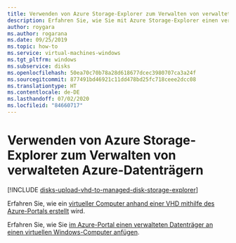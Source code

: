 ```yaml
---
title: Verwenden von Azure Storage-Explorer zum Verwalten von verwalteten Azure-Datenträgern
description: Erfahren Sie, wie Sie mit Azure Storage-Explorer einen verwalteten Azure-Datenträger regionsübergreifend hochladen, herunterladen und migrieren sowie eine Momentaufnahme eines verwalteten Datenträgers erstellen können.
author: roygara
ms.author: rogarana
ms.date: 09/25/2019
ms.topic: how-to
ms.service: virtual-machines-windows
ms.tgt_pltfrm: windows
ms.subservice: disks
ms.openlocfilehash: 50ea70c70b78a28d618677dcec3980707ca3a24f
ms.sourcegitcommit: 877491bd46921c11dd478bd25fc718ceee2dcc08
ms.translationtype: HT
ms.contentlocale: de-DE
ms.lasthandoff: 07/02/2020
ms.locfileid: "84660717"
---
```

# <a name="use-azure-storage-explorer-to-manage-azure-managed-disks"></a>Verwenden von Azure Storage-Explorer zum Verwalten von verwalteten Azure-Datenträgern
[!INCLUDE [disks-upload-vhd-to-managed-disk-storage-explorer](../../../includes/disks-upload-vhd-to-managed-disk-storage-explorer.md)]

Erfahren Sie, wie ein [virtueller Computer anhand einer VHD mithilfe des Azure-Portals erstellt](create-vm-specialized-portal.md) wird.

Erfahren Sie, wie Sie [im Azure-Portal einen verwalteten Datenträger an einen virtuellen Windows-Computer anfügen](attach-managed-disk-portal.md).